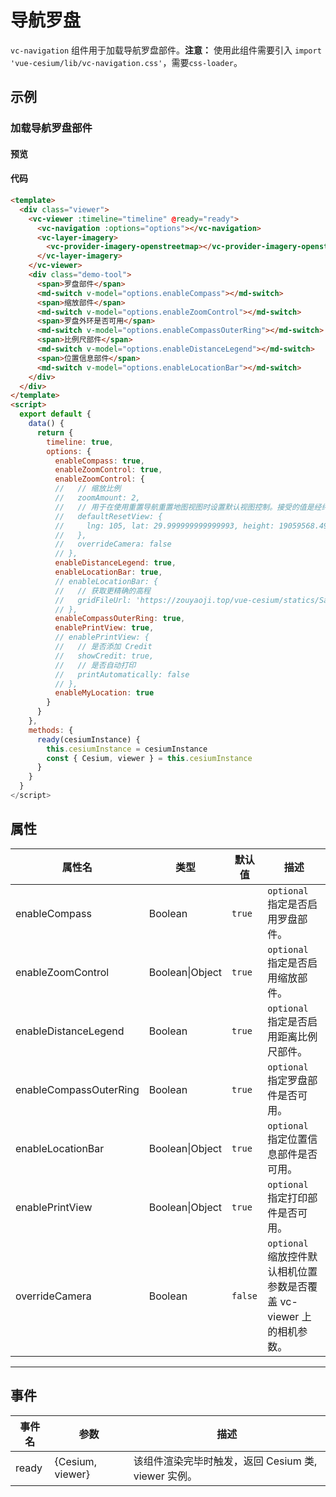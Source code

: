 # 导航罗盘

`vc-navigation` 组件用于加载导航罗盘部件。**注意：** 使用此组件需要引入 `import 'vue-cesium/lib/vc-navigation.css'`，需要`css-loader`。

## 示例

### 加载导航罗盘部件

#### 预览

<doc-preview>
  <template>
    <div class="viewer">
      <vc-viewer :timeline="timeline" @ready="ready" :camera.sync="camera">
        <vc-navigation :options="options"></vc-navigation>
        <vc-layer-imagery>
          <vc-provider-imagery-openstreetmap></vc-provider-imagery-openstreetmap>
        </vc-layer-imagery>
      </vc-viewer>
      <div class="demo-tool">
        <span>罗盘部件</span>
        <md-switch v-model="options.enableCompass"></md-switch>
        <span>缩放部件</span>
        <md-switch v-model="options.enableZoomControl"></md-switch>
        <span>罗盘外环是否可用</span>
        <md-switch v-model="options.enableCompassOuterRing"></md-switch>
        <span>比例尺部件</span>
        <md-switch v-model="options.enableDistanceLegend"></md-switch>
        <span>位置信息部件</span>
        <md-switch v-model="options.enableLocationBar"></md-switch>
      </div>
    </div>
  </template>
  <script>
    export default {
      data () {
        return {
          timeline: true,
          options: {
            enableCompass: true,
            enableZoomControl: true,
            // enableZoomControl: {
            //   // 缩放比例
            //    zoomAmount: 2,
            //   // 用于在使用重置导航重置地图视图时设置默认视图控制。接受的值是经纬度{lng: number, lat: number, height: number}或者 rectangle{west: number,south: number,east: number,north: number}
            //   defaultResetView: {
            //     lng: 105, lat: 29.999999999999993, height: 19059568.497290563
            //   },
            //   overrideCamera: false
            //   },
            // },
            enableDistanceLegend: true,
            enableLocationBar: true,
            // enableLocationBar: {
            //   // 获取更精确的高程
            //   gridFileUrl: 'https://zouyaoji.top/vue-cesium/statics/SampleData/WW15MGH.DAC'
            // },
            enableCompassOuterRing: true,
            enablePrintView: true,
            // enablePrintView: {
            //   // 是否添加 Credit
            //   showCredit: true,
            //   // 是否自动打印
            //   printAutomatically: false
            // },
            enableMyLocation: true
          },
          camera: {
            position: {
              lng: -105,
              lat: 32,
              height: 100000
            }
          }
        }
      },
      methods: {
        ready (cesiumInstance) {
          this.cesiumInstance = cesiumInstance
          const {Cesium, viewer} = this.cesiumInstance
        }
      }
    }
  </script>
</doc-preview>

#### 代码

```html
<template>
  <div class="viewer">
    <vc-viewer :timeline="timeline" @ready="ready">
      <vc-navigation :options="options"></vc-navigation>
      <vc-layer-imagery>
        <vc-provider-imagery-openstreetmap></vc-provider-imagery-openstreetmap>
      </vc-layer-imagery>
    </vc-viewer>
    <div class="demo-tool">
      <span>罗盘部件</span>
      <md-switch v-model="options.enableCompass"></md-switch>
      <span>缩放部件</span>
      <md-switch v-model="options.enableZoomControl"></md-switch>
      <span>罗盘外环是否可用</span>
      <md-switch v-model="options.enableCompassOuterRing"></md-switch>
      <span>比例尺部件</span>
      <md-switch v-model="options.enableDistanceLegend"></md-switch>
      <span>位置信息部件</span>
      <md-switch v-model="options.enableLocationBar"></md-switch>
    </div>
  </div>
</template>
<script>
  export default {
    data() {
      return {
        timeline: true,
        options: {
          enableCompass: true,
          enableZoomControl: true,
          enableZoomControl: {
          //   // 缩放比例
          //   zoomAmount: 2,
          //   // 用于在使用重置导航重置地图视图时设置默认视图控制。接受的值是经纬度{lng: number, lat: number, height: number}或者 rectangle{west: number,south: number,east: number,north: number}
          //   defaultResetView: {
          //     lng: 105, lat: 29.999999999999993, height: 19059568.497290563
          //   },
          //   overrideCamera: false
          // },
          enableDistanceLegend: true,
          enableLocationBar: true,
          // enableLocationBar: {
          //   // 获取更精确的高程
          //   gridFileUrl: 'https://zouyaoji.top/vue-cesium/statics/SampleData/WW15MGH.DAC'
          // },
          enableCompassOuterRing: true,
          enablePrintView: true,
          // enablePrintView: {
          //   // 是否添加 Credit
          //   showCredit: true,
          //   // 是否自动打印
          //   printAutomatically: false
          // },
          enableMyLocation: true
        }
      }
    },
    methods: {
      ready(cesiumInstance) {
        this.cesiumInstance = cesiumInstance
        const { Cesium, viewer } = this.cesiumInstance
      }
    }
  }
</script>
```

## 属性

<!-- prettier-ignore -->
| 属性名 | 类型 | 默认值 | 描述 |
| ---------------------- | ------- | ------ | -------------------------------------------------------------------------- |
| enableCompass | Boolean | `true` | `optional` 指定是否启用罗盘部件。 |
| enableZoomControl | Boolean\|Object | `true` | `optional` 指定是否启用缩放部件。 |
| enableDistanceLegend | Boolean | `true` | `optional` 指定是否启用距离比例尺部件。 |
| enableCompassOuterRing | Boolean | `true` | `optional` 指定罗盘部件是否可用。 |
| enableLocationBar | Boolean\|Object | `true` | `optional` 指定位置信息部件是否可用。 |
| enablePrintView | Boolean\|Object | `true` | `optional` 指定打印部件是否可用。 |
| overrideCamera | Boolean | `false` | `optional` 缩放控件默认相机位置参数是否覆盖 vc-viewer 上的相机参数。 |

---

## 事件

| 事件名 | 参数             | 描述                                                |
| ------ | ---------------- | --------------------------------------------------- |
| ready  | {Cesium, viewer} | 该组件渲染完毕时触发，返回 Cesium 类, viewer 实例。 |
